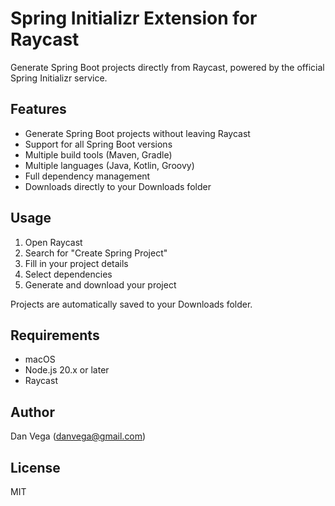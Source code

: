 # Spring Initializr Extension for Raycast

Generate Spring Boot projects directly from Raycast, powered by the official Spring Initializr service.

## Features

- Generate Spring Boot projects without leaving Raycast
- Support for all Spring Boot versions
- Multiple build tools (Maven, Gradle)
- Multiple languages (Java, Kotlin, Groovy)
- Full dependency management
- Downloads directly to your Downloads folder

## Usage

1. Open Raycast
2. Search for "Create Spring Project"
3. Fill in your project details
4. Select dependencies
5. Generate and download your project

Projects are automatically saved to your Downloads folder.

## Requirements

- macOS
- Node.js 20.x or later
- Raycast

## Author

Dan Vega (danvega@gmail.com)

## License

MIT
